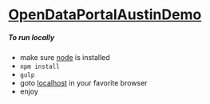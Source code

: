 [**OpenDataPortalAustinDemo**](http://drmaples.github.io/OpenDataPortalAustinDemo)
====================

##### To run locally
- make sure [node](http://nodejs.org/) is installed
- `npm install`
- `gulp`
- goto [localhost](http://localhost:1234/) in your favorite browser
- enjoy
